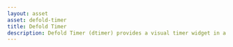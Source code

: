 ```yaml
---
layout: asset
asset: defold-timer
title: Defold Timer
description: Defold Timer (dtimer) provides a visual timer widget in a Defold game engine project.
---
```

